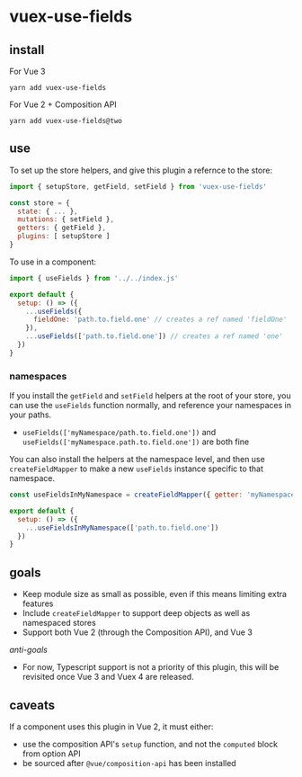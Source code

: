 # vuex-use-fields

## install

For Vue 3

```shell
yarn add vuex-use-fields
```

For Vue 2 + Composition API

```shell
yarn add vuex-use-fields@two
```

## use

To set up the store helpers, and give this plugin a refernce to the store:

```js
import { setupStore, getField, setField } from 'vuex-use-fields'

const store = {
  state: { ... },
  mutations: { setField },
  getters: { getField },
  plugins: [ setupStore ]
}
```

To use in a component:

```js
import { useFields } from '../../index.js'

export default {
  setup: () => ({
    ...useFields({
      fieldOne: 'path.to.field.one' // creates a ref named 'fieldOne'
    }),
    ...useFields(['path.to.field.one']) // creates a ref named 'one'
  })
}
```

### namespaces

If you install the `getField` and `setField` helpers at the root of your store, you can use the `useFields` function normally, and reference your namespaces in your paths.
- `useFields(['myNamespace/path.to.field.one'])` and `useFields(['myNamespace.path.to.field.one'])` are both fine

You can also install the helpers at the namespace level, and then use `createFieldMapper` to make a new `useFields` instance specific to that namespace.

```js
const useFieldsInMyNamespace = createFieldMapper({ getter: 'myNamespace/getField', setter: 'myNamespace/setField' })

export default {
  setup: () => ({
    ...useFieldsInMyNamespace(['path.to.field.one'])
  })
}
```

## goals

- Keep module size as small as possible, even if this means limiting extra features
- Include `createFieldMapper` to support deep objects as well as namespaced stores
- Support both Vue 2 (through the Composition API), and Vue 3

*anti-goals*

- For now, Typescript support is not a priority of this plugin, this will be revisited once Vue 3 and Vuex 4 are released.

## caveats

If a component uses this plugin in Vue 2, it must either:
- use the composition API's `setup` function, and not the `computed` block from option API
- be sourced after `@vue/composition-api` has been installed
